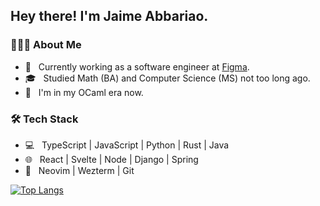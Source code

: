 <h2> Hey there! I'm Jaime Abbariao. 

<h3> 👨🏻‍💻 About Me </h3>

- 🔭 &nbsp; Currently working as a software engineer at [Figma](https://www.figma.com/).
- 🎓 &nbsp; Studied Math (BA) and Computer Science (MS) not too long ago.
- 🌱 &nbsp; I'm in my OCaml era now.

<h3>🛠 Tech Stack</h3>

- 💻 &nbsp; TypeScript | JavaScript | Python | Rust | Java
- 🌐 &nbsp; React | Svelte | Node | Django | Spring
- 🔧 &nbsp; Neovim | Wezterm | Git

[![Top Langs](https://github-readme-stats.vercel.app/api/top-langs/?username=ja153903&layout=compact&text_color=daf7dc&bg_color=151515)](https://github.com/ja153903/github-readme-stats)
